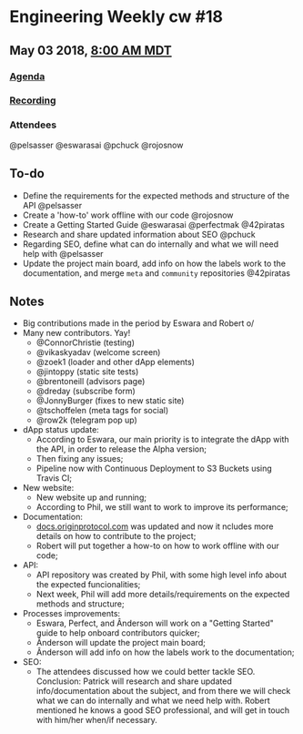 # Engineering Weekly cw #18
## May 03 2018, [8:00 AM MDT](https://www.worldtimebuddy.com/?qm=1&lid=7&h=7&date=2018-5-3&sln=8-8.5)
### [Agenda](https://github.com/MARKETProtocol/community/issues/12)
### [Recording](https://www.youtube.com/watch?v=4ervDVqSI9s&t=0s)
### Attendees
@pelsasser @eswarasai @pchuck @rojosnow

## To-do

- Define the requirements for the expected methods and structure of the API @pelsasser
- Create a 'how-to' work offline with our code @rojosnow
- Create a Getting Started Guide @eswarasai @perfectmak @42piratas
- Research and share updated information about SEO @pchuck
- Regarding SEO, define what can do internally and what we will need help with @pelsasser
- Update the project main board, add info on how the labels work to the documentation, and merge `meta` and `community` repositories @42piratas

## Notes

- Big contributions made in the period by Eswara and Robert o/
- Many new contributors. Yay!
  - @ConnorChristie (testing)
  - @vikaskyadav (welcome screen)
  - @zoek1 (loader and other dApp elements)
  - @jintoppy (static site tests)
  - @brentoneill (advisors page)
  - @dreday (subscribe form)
  - @JonnyBurger (fixes to new static site)
  - @tschoffelen (meta tags for social)
  - @row2k (telegram pop up)
- dApp status update:
  - According to Eswara, our main priority is to integrate the dApp with the API, in order to release the Alpha version;
  - Then fixing any issues;
  - Pipeline now with Continuous Deployment to S3 Buckets using Travis CI;
- New website:
  - New website up and running;
  - According to Phil, we still want to work to improve its performance;
- Documentation:
  - [docs.originprotocol.com](http://docs.originprotocol.com/#contributing) was updated and now it ncludes more details on how to contribute to the project;
  - Robert will put together a how-to on how to work offline with our code;
- API:
  - API repository was created by Phil, with some high level info about the expected funcionalities;
  - Next week, Phil will add more details/requirements on the expected methods and structure;
- Processes improvements:
  - Eswara, Perfect, and Ânderson will work on a "Getting Started" guide to help onboard contributors quicker;
  - Ânderson will update the project main board;
  - Ânderson will add info on how the labels work to the documentation;
- SEO:
  - The attendees discussed how we could better tackle SEO. Conclusion: Patrick will research and share updated info/documentation about the subject, and from there we will check what we can do internally and what we need help with. Robert mentioned he knows a good SEO professional, and will get in touch with him/her when/if necessary.
